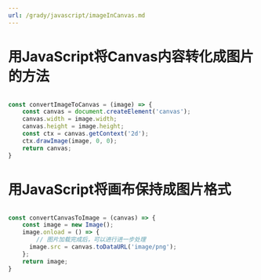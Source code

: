 ```yaml
---
url: /grady/javascript/imageInCanvas.md
---
```

# 用JavaScript将Canvas内容转化成图片的方法

```javascript

const convertImageToCanvas = (image) => {
    const canvas = document.createElement('canvas');
    canvas.width = image.width;
    canvas.height = image.height;
    const ctx = canvas.getContext('2d');
    ctx.drawImage(image, 0, 0);
    return canvas;
}

```

# 用JavaScript将画布保持成图片格式

```javascript

const convertCanvasToImage = (canvas) => {
    const image = new Image();
    image.onload = () => {
        // 图片加载完成后，可以进行进一步处理
      image.src = canvas.toDataURL('image/png');
    };
    return image;
}

```
